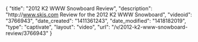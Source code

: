 {
    "title": "2012 K2 WWW Snowboard Review",
    "description": "http:\/\/www.skis.com Review for the 2012 K2 WWW Snowboard",
    "videoid": "3766943",
    "date_created": "1411361243",
    "date_modified": "1418182019",
    "type": "captivate",
    "layout": "video",
    "url": "\/v\/2012-k2-www-snowboard-review\/3766943"
}